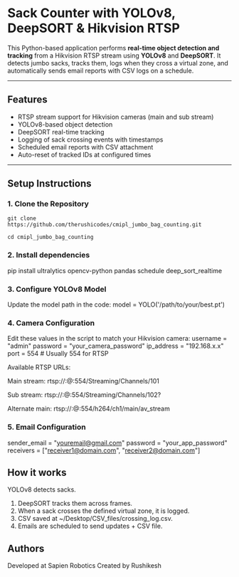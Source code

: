 # Sack Counter with YOLOv8, DeepSORT & Hikvision RTSP

This Python-based application performs **real-time object detection and tracking** from a Hikvision RTSP stream using **YOLOv8** and **DeepSORT**. It detects jumbo sacks, tracks them, logs when they cross a virtual zone, and automatically sends email reports with CSV logs on a schedule.

---

## Features

- RTSP stream support for Hikvision cameras (main and sub stream)
- YOLOv8-based object detection
- DeepSORT real-time tracking
- Logging of sack crossing events with timestamps
- Scheduled email reports with CSV attachment
- Auto-reset of tracked IDs at configured times

---

## Setup Instructions

### 1. Clone the Repository

`git clone https://github.com/therushicodes/cmipl_jumbo_bag_counting.git`

`cd cmipl_jumbo_bag_counting`

### 2. Install dependencies

pip install ultralytics opencv-python pandas schedule deep_sort_realtime

### 3. Configure YOLOv8 Model
Update the model path in the code:
model = YOLO('/path/to/your/best.pt')

### 4. Camera Configuration
Edit these values in the script to match your Hikvision camera:
username = "admin"
password = "your_camera_password"
ip_address = "192.168.x.x"
port = 554  # Usually 554 for RTSP

Available RTSP URLs:

Main stream: rtsp://<user>:<pass>@<ip>:554/Streaming/Channels/101

Sub stream: rtsp://<user>:<pass>@<ip>:554/Streaming/Channels/102?

Alternate main: rtsp://<user>:<pass>@<ip>:554/h264/ch1/main/av_stream


### 5. Email Configuration
sender_email = "youremail@gmail.com"
password = "your_app_password"
receivers = ["receiver1@domain.com", "receiver2@domain.com"]

## How it works
YOLOv8 detects sacks.

1. DeepSORT tracks them across frames.
2. When a sack crosses the defined virtual zone, it is logged.
3. CSV saved at ~/Desktop/CSV_files/crossing_log.csv.
4. Emails are scheduled to send updates + CSV file.

## Authors
Developed at Sapien Robotics
Created by Rushikesh

